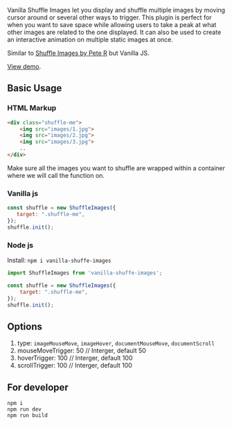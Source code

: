 Vanilla Shuffle Images let you display and shuffle multiple images by moving cursor around or several other ways to trigger. This plugin is perfect for when you want to save space while allowing users to take a peak at what other images are related to the one displayed. It can also be used to create an interactive animation on multiple static images at once.

Similar to [Shuffle Images by Pete R](https://github.com/peachananr/shuffle-images) but Vanilla JS.

[View demo](https://hoainam12k.github.io/vanilla-shuffe-images/dist/).

## Basic Usage

### HTML Markup

```html
<div class="shuffle-me">
    <img src="images/1.jpg">
    <img src="images/2.jpg">
    <img src="images/3.jpg">
    ..
</div>
  ```

Make sure all the images you want to shuffle are wrapped within a container where we will call the function on.

### Vanilla js

```js
const shuffle = new ShuffleImages({
   target: ".shuffle-me",
});
shuffle.init();
```

### Node js

Install: `npm i vanilla-shuffe-images`

```js
import ShuffleImages from 'vanilla-shuffe-images';

const shuffle = new ShuffleImages({
    target: ".shuffle-me",
});
shuffle.init();
```

## Options

1. type: `imageMouseMove`, `imageHover`, `documentMouseMove`, `documentScroll`
2. mouseMoveTrigger:  50 // Interger, default 50
3. hoverTrigger:  100 // Interger, default 100
4. scrollTrigger:  100 // Interger, default 100

## For developer

```
npm i
npm run dev
npm run build
```

